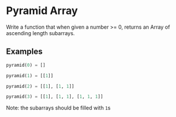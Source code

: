# Pyramid Array

Write a function that when given a number >= 0, returns an Array of ascending length subarrays.

## Examples

```py
pyramid(0) = []

pyramid(1) = [[1]]

pyramid(2) = [[1], [1, 1]]

pyramid(3) = [[1], [1, 1], [1, 1, 1]]
```

Note: the subarrays should be filled with `1`s
